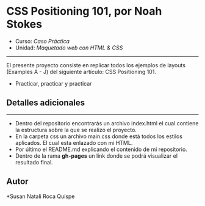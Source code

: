 # CSS Positioning 101, por Noah Stokes

* Curso: *Caso Práctica*
* Unidad: *Maquetado web con HTML & CSS*
---
El presente proyecto consiste en replicar todos los ejemplos de layouts (Examples A - J) del siguiente artículo: CSS Positioning 101.
* Practicar, practicar y practicar

## Detalles adicionales
***
* Dentro del repositorio encontrarás un archivo index.html el cual contiene la estructura sobre la que se realizó el proyecto.
* En la carpeta css un archivo main.css donde está todos los estilos aplicados. El cual esta enlazado con mi HTML.
* Por último el README.md explicando el contenido de mi repositorio.
* Dentro de la rama **gh-pages** un link donde se podrá visualizar el resultado final.

## Autor
*Susan Natali Roca Quispe